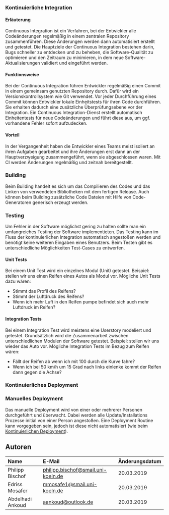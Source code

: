 ### Kontinuierliche Integration
#### Erläuterung
Continuous Integration ist ein Verfahren, bei der Entwickler alle Codeänderungen regelmäßig in einem zentralen Repository zusammenführen. Diese Änderungen werden dann automatisiert erstellt und getestet. Die Hauptziele der Continuous Integration bestehen darin, Bugs schneller zu entdecken und zu beheben, die Software-Qualität zu optimieren und den Zeitraum zu minimieren, in dem neue Software-Aktualisierungen validiert und eingeführt werden.

#### Funktionsweise
Bei der Continuous Integration führen Entwickler regelmäßig einen Commit in einem gemeinsam genutzten Repository durch. Dafür wird ein Versionskontrollsystem wie Git verwendet. Vor jeder Durchführung eines Commit können Entwickler lokale Einheitstests für ihren Code durchführen. Sie erhalten dadurch eine zusätzliche Überprüfungsebene vor der Integration. Ein Continuous Integration-Dienst erstellt automatisch Einheitentests für neue Codeänderungen und führt diese aus, um ggf. vorhandene Fehler sofort aufzudecken.

#### Vorteil
In der Vergangenheit haben die Entwickler eines Teams meist isoliert an ihren Aufgaben gearbeitet und ihre Änderungen erst dann an der Hauptverzweigung zusammengeführt, wenn sie abgeschlossen waren. Mit CI werden Änderungen regelmäßig und zeitnah bereitgestellt.

### Building
Beim Building handelt es sich um das Compilieren des Codes und das Linken von verwendeten Bibliotheken mit dem fertigen Release. Auch können beim Building zusätzliche Code Dateien mit Hilfe von Code-Generatoren generisch erzeugt werden. 

### Testing
Um Fehler in der Software möglichst gering zu halten sollte man ein umfangreiches Testing der Software implementieten.
Das Testing kann im Fluss der kontinuierlichen Integration automatisch angestoßen werden und benötigt keine weiteren Eingaben eines Benutzers.
Beim Testen gibt es unterschiedliche Möglichkeiten Test-Cases zu entwerfen. 

#### Unit Tests
Bei einem Unit Test wird ein einzelnes Modul (Unit) getestet. Beispiel: stellen wir uns einen Reifen eines Autos als Modul vor. 
Mögliche Unit Tests dazu wären:
- Stimmt das Profil des Reifens?
- Stimmt der Luftdruck des Reifens?
- Wenn ich mehr Luft in den Reifen pumpe befindet sich auch mehr Luftdruck im Reifen?

#### Integration Tests
Bei einem Integration Test wird meistens eine Userstory modeliert und getestet. 
Grundsätzlich wird die Zusammenarbeit zwischen unterschiedlichen Modulen der Software getestet.
Beispiel: stellen wir uns wieder das Auto vor.
Mögliche Integration Tests im Bezug zum Reifen wären:
- Fällt der Reifen ab wenn ich mit 100 durch die Kurve fahre?
- Wenn ich bei 50 km/h um 15 Grad nach links einlenke kommt der Reifen dann gegen die Achse?


### Kontinuierliches Deployment

### Manuelles Deployment
Das manuelle Deployment wird von einer oder mehrerer Personen durchgeführt und überwacht. 
Dabei werden alle Update/Installations Prozesse initial von einer Person angestoßen. 
Eine Deployment Routine kann vorgegeben sein, jedoch ist diese nicht automatisiert (wie beim [Kontinuierlichen Deployment](#Kontinuierliches-Deployment)).


## Autoren

|      Name       |               E-Mail               |  Änderungsdatum  |
|:----------------|:-----------------------------------|:-----------------|
| Philipp Bischof | philipp.bischof@smail.uni-koeln.de |    20.03.2019    |
| Edriss Mosafer  | mmosafe1@smail.uni-koeln.de        |    20.03.2019    |
| Abdelhadi Ankoud| aankoud@outlook.de                 |    20.03.2019    |
